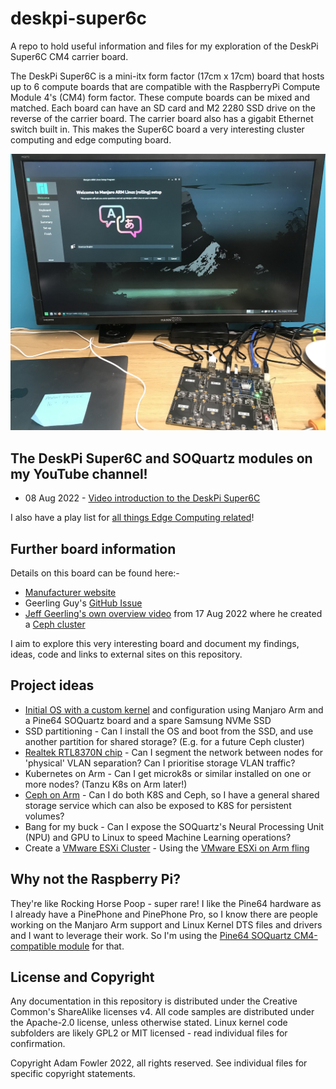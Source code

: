 # deskpi-super6c
A repo to hold useful information and files for my exploration of the DeskPi Super6C CM4 carrier board.

The DeskPi Super6C is a mini-itx form factor (17cm x 17cm) board that hosts up to 6 compute boards
that are compatible with the RaspberryPi Compute Module 4's (CM4) form factor. These compute
boards can be mixed and matched. Each board can have an SD card and M2 2280 SSD drive on the reverse of
the carrier board. The carrier board also has a gigabit Ethernet switch built in. This makes
the Super6C board a very interesting cluster computing and edge computing board.

![DeskPi Super6C with the SOQuartz board running Manjaro Arm](images/deskpi-super6c-soquartz-manjaro-arm.jpg)

## The DeskPi Super6C and SOQuartz modules on my YouTube channel!

- 08 Aug 2022 - [Video introduction to the DeskPi Super6C](https://www.youtube.com/watch?v=bmKIHtm4J2g)

I also have a play list for [all things Edge Computing related](https://www.youtube.com/playlist?list=PLWoOSZbmib_cMuz7R1x2r6BmllxyFj-Ne)!

## Further board information

Details on this board can be found here:-
- [Manufacturer website](https://deskpi.com/collections/deskpi-super6c/products/deskpi-super6c-raspberry-pi-cm4-cluster-mini-itx-board-6-rpi-cm4-supported)
- Geerling Guy's [GitHub Issue](https://github.com/geerlingguy/raspberry-pi-pcie-devices/issues/336)
- [Jeff Geerling's own overview video](https://www.youtube.com/watch?v=ecdm3oA-QdQ) from 17 Aug 2022 where he created a [Ceph cluster](ceph/README.md)

I aim to explore this very interesting board and document my findings, ideas, code and links
to external sites on this repository.

## Project ideas

- [Initial OS with a custom kernel](soquartz/README.md) and configuration using Manjaro Arm and a Pine64 SOQuartz board and a spare Samsung NVMe SSD
- SSD partitioning - Can I install the OS and boot from the SSD, and use another partition for shared storage? (E.g. for a future Ceph cluster)
- [Realtek RTL8370N chip](rtl8370n/README.md) - Can I segment the network between nodes for 'physical' VLAN separation? Can I prioritise storage VLAN traffic?
- Kubernetes on Arm - Can I get microk8s or similar installed on one or more nodes? (Tanzu K8s on Arm later!)
- [Ceph on Arm](ceph/README.md) - Can I do both K8S and Ceph, so I have a general shared storage service which can also be exposed to K8S for persistent volumes?
- Bang for my buck - Can I expose the SOQuartz's Neural Processing Unit (NPU) and GPU to Linux to speed Machine Learning operations?
- Create a [VMware ESXi Cluster](esxi/README.md) - Using the [VMware ESXi on Arm fling](https://flings.vmware.com/esxi-arm-edition)

## Why not the Raspberry Pi?

They're like Rocking Horse Poop - super rare! I like the Pine64 hardware as I already have a
PinePhone and PinePhone Pro, so I know there are people working on the Manjaro Arm support
and Linux Kernel DTS files and drivers and I want to leverage their work. So I'm using the
[Pine64 SOQuartz CM4-compatible module](soquartz/README.md) for that.

## License and Copyright

Any documentation in this repository is distributed under the Creative Common's ShareAlike licenses v4.
All code samples are distributed under the Apache-2.0 license, unless otherwise stated.
Linux kernel code subfolders are likely GPL2 or MIT licensed - read individual files for confirmation.

Copyright Adam Fowler 2022, all rights reserved.
See individual files for specific copyright statements.
